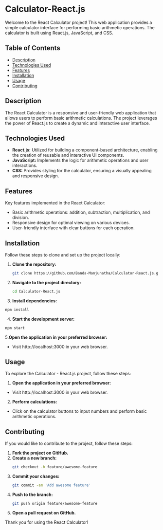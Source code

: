 # Calculator-React.js

Welcome to the React Calculator project! This web application provides a simple calculator interface for performing basic arithmetic operations. The calculator is built using React.js, JavaScript, and CSS.

## Table of Contents

- [Description](#description)
- [Technologies Used](#technologies-used)
- [Features](#features)
- [Installation](#installation)
- [Usage](#usage)
- [Contributing](#contributing)

## Description
The React Calculator is a responsive and user-friendly web application that allows users to perform basic arithmetic calculations. The project leverages the power of React.js to create a dynamic and interactive user interface.

## Technologies Used
- **React.js:** Utilized for building a component-based architecture, enabling the creation of reusable and interactive UI components.
- **JavaScript:** Implements the logic for arithmetic operations and user interactions.
- **CSS:** Provides styling for the calculator, ensuring a visually appealing and responsive design.

## Features
Key features implemented in the React Calculator:
- Basic arithmetic operations: addition, subtraction, multiplication, and division.
- Responsive design for optimal viewing on various devices.
- User-friendly interface with clear buttons for each operation.

## Installation

Follow these steps to clone and set up the project locally:

1. **Clone the repository:**
    ```bash
    git clone https://github.com/Banda-Manjunatha/Calculator-React.js.git
    ```
2. **Navigate to the project directory:**
    ```bash
    cd Calculator-React.js
    ```
3. **Install dependencies:**
  ```bash
  npm install
  ```
4. **Start the development server:**
  ```bash
  npm start
  ```
5.**Open the application in your preferred browser:**
- Visit http://localhost:3000 in your web browser.

## Usage

To explore the Calculator - React.js project, follow these steps:

1. **Open the application in your preferred browser:**
- Visit http://localhost:3000 in your web browser.
2. **Perform calculations:**
- Click on the calculator buttons to input numbers and perform basic arithmetic operations.

## Contributing

If you would like to contribute to the project, follow these steps:

1. **Fork the project on GitHub.**
2. **Create a new branch:**
    ```bash
    git checkout -b feature/awesome-feature
    ```
3. **Commit your changes:**
    ```bash
    git commit -am 'Add awesome feature'
    ```
4. **Push to the branch:**
    ```bash
    git push origin feature/awesome-feature
    ```
5. **Open a pull request on GitHub.**

Thank you for using the React Calculator!
